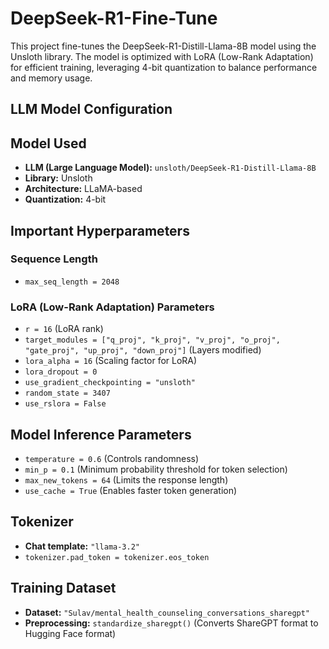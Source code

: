 # DeepSeek-R1-Fine-Tune
This project fine-tunes the DeepSeek-R1-Distill-Llama-8B model using the Unsloth library. The model is optimized with LoRA (Low-Rank Adaptation) for efficient training, leveraging 4-bit quantization to balance performance and memory usage. 

## LLM Model Configuration

## Model Used
- **LLM (Large Language Model):** `unsloth/DeepSeek-R1-Distill-Llama-8B`
- **Library:** Unsloth
- **Architecture:** LLaMA-based
- **Quantization:** 4-bit

## Important Hyperparameters
### Sequence Length
- `max_seq_length = 2048`

### LoRA (Low-Rank Adaptation) Parameters
- `r = 16` (LoRA rank)
- `target_modules = ["q_proj", "k_proj", "v_proj", "o_proj", "gate_proj", "up_proj", "down_proj"]` (Layers modified)
- `lora_alpha = 16` (Scaling factor for LoRA)
- `lora_dropout = 0`
- `use_gradient_checkpointing = "unsloth"`
- `random_state = 3407`
- `use_rslora = False`

## Model Inference Parameters
- `temperature = 0.6` (Controls randomness)
- `min_p = 0.1` (Minimum probability threshold for token selection)
- `max_new_tokens = 64` (Limits the response length)
- `use_cache = True` (Enables faster token generation)

## Tokenizer
- **Chat template:** `"llama-3.2"`
- `tokenizer.pad_token = tokenizer.eos_token`

## Training Dataset
- **Dataset:** `"Sulav/mental_health_counseling_conversations_sharegpt"`
- **Preprocessing:** `standardize_sharegpt()` (Converts ShareGPT format to Hugging Face format)

